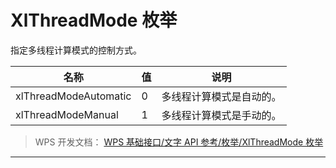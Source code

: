 # XlThreadMode 枚举

指定多线程计算模式的控制方式。

| 名称                  | 值  | 说明                     |
|-----------------------|-----|--------------------------|
| xlThreadModeAutomatic | 0   | 多线程计算模式是自动的。 |
| xlThreadModeManual    | 1   | 多线程计算模式是手动的。 |

> WPS 开发文档： [WPS 基础接口/文字 API 参考/枚举/XlThreadMode 枚举](https://qn.cache.wpscdn.cn/encs/doc/office_v19/topics/WPS%20%E5%9F%BA%E7%A1%80%E6%8E%A5%E5%8F%A3/%E6%96%87%E5%AD%97%20API%20%E5%8F%82%E8%80%83/%E6%9E%9A%E4%B8%BE/XlThreadMode%20%E6%9E%9A%E4%B8%BE.html)

------------------------------------------------------------------------
